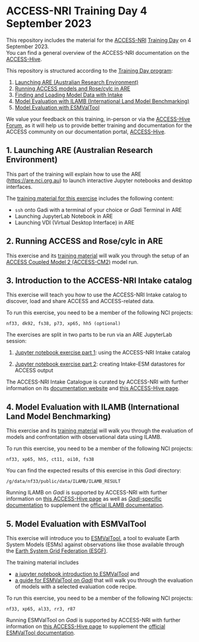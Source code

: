 # ACCESS-NRI Training Day 4 September 2023

This repository includes the material for the <a href="https://www.access-nri.org.au" target="_black">ACCESS-NRI</a> <a href="https://www.access-nri.org.au/event/access-training-day-2023/" target="_black">Training Day</a> on 4 September 2023.  
You can find a general overview of the ACCESS-NRI documentation on the <a href="https://access-hive.org.au" target="_blank">ACCESS-Hive</a>.  

This repository is structured according to the <a href="https://www.access-nri.org.au/access-training-day-program/" target="_blank">Training Day program</a>:

1. [Launching ARE (Australian Research Environment)](#1-launching-are-australian-research-environment)  
2. [Running ACCESS models and Rose/cylc in ARE](#2-running-access-and-rosecylc-in-are)  
3. [Finding and Loading Model Data with Intake](#3-introduction-to-the-access-nri-intake-catalog)  
4. [Model Evaluation with ILAMB (International Land Model Benchmarking)](#4-model-evaluation-with-ilamb-international-land-model-benchmarking)
5. [Model Evaluation with ESMValTool](#5-model-evaluation-with-esmvaltool)

We value your feedback on this training, in-person or via the <a href="https://forum.access-hive.org.au/" target="_blank">ACCESS-Hive Forum</a>, as it will help us to provide better training and documentation for the ACCESS community on our documentation portal, <a href="https://access-hive.org.au" target="_blank">ACCESS-Hive</a>.

## 1. Launching ARE (Australian Research Environment)  

This part of the training will explain how to use the ARE (https://are.nci.org.au) to launch interactive Jupyter notebooks and desktop interfaces.

The [training material for this exercise](https://github.com/ACCESS-NRI/workshop-training-2023/blob/main/ARE_setup_guide.md) includes the following content:  

- `ssh` onto Gadi with a terminal of your choice or <i>Gadi</i> Terminal in ARE 
- Launching JupyterLab Notebook in ARE  
- Launching VDI (Virtual Desktop Interface) in ARE

## 2. Running ACCESS and Rose/cylc in ARE  

This exercise and its [training material](https://github.com/ACCESS-NRI/workshop-training-2023/blob/main/access_rose_cylc/rose_cylc_example.md) will walk you through the setup of an [ACCESS Coupled Model 2 (ACCESS-CM2)](https://access-hive.org.au/models/configurations/access-cm/) model run.

## 3. Introduction to the ACCESS-NRI Intake catalog

This exercise will teach you how to use the ACCESS-NRI Intake catalog to discover, load and share ACCESS and ACCESS-related data.

To run this exercise, you need to be a member of the following NCI projects:
```
nf33, dk92, fs38, p73, xp65, hh5 (optional)
```

The exercises are split in two parts to be run via an ARE JupyterLab session:

1. [Jupyter notebook exercise part 1](https://github.com/ACCESS-NRI/workshop-training-2023/blob/main/intake/Intake_tutorial_p1.ipynb): using the ACCESS-NRI Intake catalog​

2. [Jupyter notebook exercise part 2](https://github.com/ACCESS-NRI/workshop-training-2023/blob/main/intake/Intake_tutorial_p2.ipynb): creating Intake-ESM datastores for ACCESS output​

The ACCESS-NRI Intake Catalogue is curated by ACCESS-NRI with further information on its <a href="https://access-nri-intake-catalog.readthedocs.io/en/latest/index.html" target="_blank">documentation website</a> and <a href="https://access-hive.org.au/model_evaluation/model_evaluation_model_catalogs" target="_blank">this ACCESS-Hive page</a>.

## 4. Model Evaluation with ILAMB (International Land Model Benchmarking)

This exercise and its [training material](https://github.com/ACCESS-NRI/workshop-training-2023/blob/main/ilamb/ILAMB_training.md) will walk you through the evaluation of models and confrontation with observational data using ILAMB.

To run this exercise, you need to be a member of the following NCI projects:
```
nf33, xp65, hh5, ct11, oi10, fs38 
```

You can find the expected results of this exercise in this <i>Gadi</i> directory:
```
/g/data/nf33/public/data/ILAMB/ILAMB_RESULT
```

Running ILAMB on <i>Gadi</i> is supported by ACCESS-NRI with further information on <a href="https://access-hive.org.au/model_evaluation/model_evaluation_on_gadi/model_evaluation_on_gadi_ilamb/" target="_blank">this ACCESS-Hive page</a> as well as <a href="https://ilamb-workflow.readthedocs.io/en/latest/" target="_blank"><i>Gadi</i>-specific documentation</a> to supplement the <a href="https://www.ilamb.org" target="_blank">official ILAMB documentation</a>.

## 5. Model Evaluation with ESMValTool

This exercise will introduce you to <a href="https://www.esmvaltool.org/" target="_blank">ESMValTool</a>, a tool to evaluate Earth System Models (ESMs) against observations like those available through the <a href="https://esgf.llnl.gov/index.html" target="_blank">Earth System Grid Federation (ESGF)</a>.

The training material includes
- [a jupyter notebook introduction to ESMValTool](https://github.com/ACCESS-NRI/workshop-training-2023/blob/main/esmvaltool/Introduction_to_ESMValTool.ipynb) and
- [a guide for ESMValTool on <i>Gadi</i>](https://github.com/ACCESS-NRI/workshop-training-2023/blob/main/esmvaltool/ESMValTool_training_VDI.md) that will walk you through the evaluation of models with a selected evaluation code recipe.

To run this exercise, you need to be a member of the following NCI projects:
```
nf33, xp65, al33, rr3, r87
```

Running ESMValTool on <i>Gadi</i> is supported by ACCESS-NRI with further information on <a href="https://access-hive.org.au/model_evaluation/model_evaluation_on_gadi/model_evaluation_on_gadi_esmvaltool/" target="_blank">this ACCESS-Hive page</a> to supplement the <a href="https://docs.esmvaltool.org/en/latest/" target="_blank">official ESMValTool documentation</a>.

